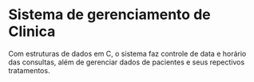 # Sistema de gerenciamento de Clinica

Com estruturas de dados em C, o sistema faz controle de data e horário das consultas, além de gerenciar dados de pacientes e seus repectivos tratamentos.
